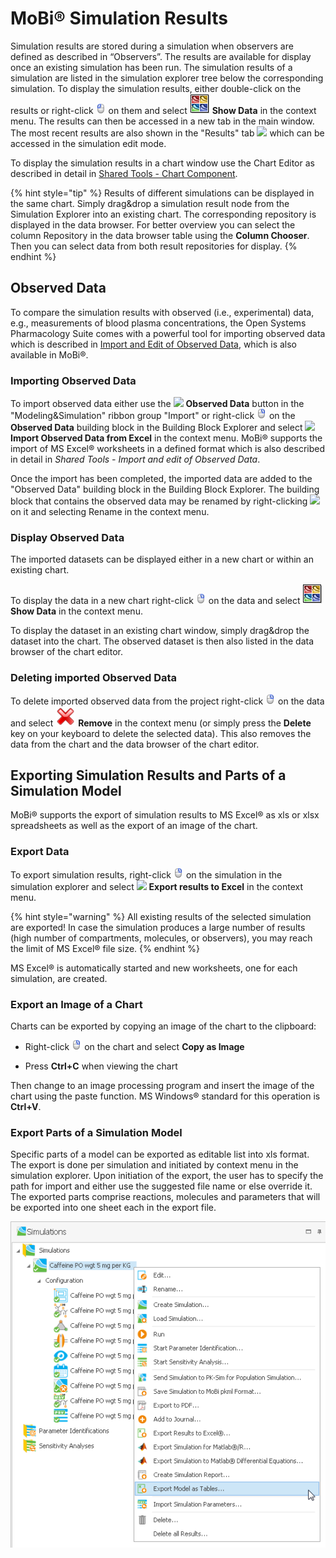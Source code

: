 # MoBi®‌ Simulation Results

Simulation results are stored during a simulation when observers are defined as described in “Observers”. The results are available for display once an existing simulation has been run. The simulation results of a simulation are listed in the simulation explorer tree below the corresponding simulation. To display the simulation results, either double-click on the results or right-click ![Image](../assets/icons/mouse_select.png) on them and select ![Image](../assets/icons/SummaryChart.png) **Show Data** in the context menu. The results can then be accessed in a new tab in the main window. The most recent results are also shown in the "Results" tab <img width="32" src="../assets/icons/TimeProfileAnalysis.ico"> which can be accessed in the simulation edit mode.

To display the simulation results in a chart window use the Chart Editor as described in detail in [Shared Tools - Chart Component](../part-5/chart-component.md).

{% hint style="tip" %}
Results of different simulations can be displayed in the same chart. Simply drag&drop a simulation result node from the Simulation Explorer into an existing chart. The corresponding repository is displayed in the data browser. For better overview you can select the column Repository in the data browser table using the **Column Chooser**. Then you can select data from both result repositories for display.
{% endhint %}

## Observed Data‌

To compare the simulation results with observed (i.e., experimental) data, e.g., measurements of blood plasma concentrations, the Open Systems Pharmacology Suite comes with a powerful tool for importing observed data which is described in [Import and Edit of Observed Data](../part-5/import-edit-observed-data.md), which is also available in MoBi®.

### Importing Observed Data‌

To import observed data either use the <img width="32" src="../assets/icons/ObservedData.ico"> **Observed Data** button in the "Modeling&Simulation" ribbon group "Import" or right-click ![Image](../assets/icons/mouse_select_right.png) on the **Observed Data** building block in the Building Block Explorer and select <img width="32" src="../assets/icons/ObservedData.ico"> **Import Observed Data from Excel** in the context menu. MoBi® supports the import of MS Excel® worksheets in a defined format which is also described in detail in _Shared Tools - Import and edit of Observed Data_.

Once the import has been completed, the imported data are added to the "Observed Data" building block in the Building Block Explorer. The building block that contains the observed data may be renamed by right-clicking <img width="32" src="../assets/icons/Rename.ico"> on it and selecting Rename in the context menu.

### Display Observed Data‌

The imported datasets can be displayed either in a new chart or within an existing chart.

To display the data in a new chart right-click ![Image](../assets/icons/mouse_select_right.png) on the data and select ![Image](../assets/icons/SummaryChart.png) **Show Data** in the context menu.

To display the dataset in an existing chart window, simply drag&drop the dataset into the chart. The observed dataset is then also listed in the data browser of the chart editor.

### Deleting imported Observed Data‌

To delete imported observed data from the project right-click ![Image](../assets/icons/mouse_select_right.png) on the data and select ![Image](../assets/icons/Cancel.png) **Remove** in the context menu (or simply press the **Delete** key on your keyboard to delete the selected data). This also removes the data from the chart and the data browser of the chart editor.

## Exporting Simulation Results and Parts of a Simulation Model‌

MoBi® supports the export of simulation results to MS Excel® as xls or xlsx spreadsheets as well as the export of an image of the chart.

### Export Data‌

To export simulation results, right-click ![Image](../assets/icons/mouse_select_right.png) on the simulation in the simulation explorer and select <img width="32" src="../assets/icons/ObservedData.ico"> **Export results to Excel** in the context menu.

{% hint style="warning" %}
All existing results of the selected simulation are exported! In case the simulation produces a large number of results (high number of compartments, molecules, or observers), you may reach the limit of MS Excel® file size.
{% endhint %}

MS Excel® is automatically started and new worksheets, one for each simulation, are created.

### Export an Image of a Chart‌

Charts can be exported by copying an image of the chart to the clipboard:

- Right-click ![Image](../assets/icons/mouse_select_right.png) on the chart and select **Copy as Image**

- Press **Ctrl+C** when viewing the chart

Then change to an image processing program and insert the image of the chart using the paste function. MS Windows® standard for this operation is **Ctrl+V**.

### Export Parts of a Simulation Model‌

Specific parts of a model can be exported as editable list into xls format. The export is done per simulation and initiated by context menu in the simulation explorer. Upon initiation of the export, the user has to specify the path for import and either use the suggested file name or else override it. The exported parts comprise reactions, molecules and parameters that will be exported into one sheet each in the export file.

![Export of the simulation parts reactions, molecules and parameters as processable list is initated in the context menu](../assets/images/part-4/ExportSimulationParts.png)
